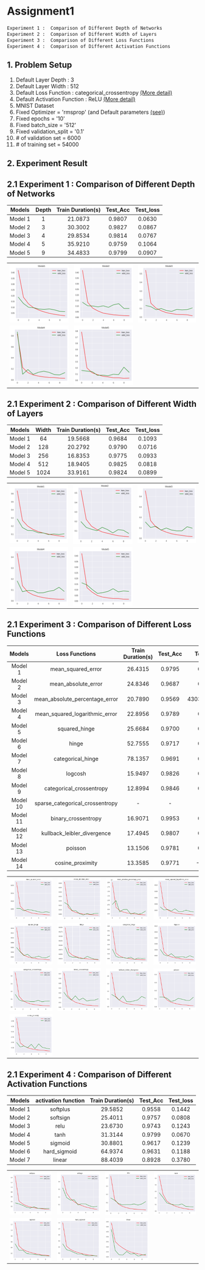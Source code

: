 # Assignment1

    Experiment 1 :  Comparison of Different Depth of Networks
    Experiment 2 :  Comparison of Different Width of Layers
    Experiment 3 :  Comparison of Different Loss Functions
    Experiment 4 :  Comparison of Different Activation Functions


## 1. Problem Setup
1. Default Layer Depth : 3
2. Default Layer Width : 512
3. Default Loss Function : categorical_crossentropy [(More detail)](https://keras.io/losses/#categorical_crossentropy)
4. Default Activation Function : ReLU [(More detail)](https://keras.io/activations/#relu)
5. MNIST Dataset
6. Fixed Optimizer = 'rmsprop' (and Default parameters [(see)](https://keras.io/optimizers/#rmsprop))
7. Fixed epochs = '10'
8. Fixed batch_size = '512'
9. Fixed validation_split = '0.1'
10. \# of validation set = 6000
11. \# of training set = 54000



## 2. Experiment Result 
## 2.1 Experiment 1 : Comparison of Different Depth of Networks

|Models |Depth|Train Duration(s)| Test_Acc | Test_loss |
|:-----:|:---:|:---------------:|:--------:|:---------:|
|Model 1| 1   |21.0873          |0.9807    |0.0630     |
|Model 2| 3   |30.3002          |0.9827    |0.0867     |
|Model 3| 4   |29.8534          |0.9814    |0.0767     |
|Model 4| 5   |35.9210          |0.9759    |0.1064     |
|Model 5| 9   |34.4833          |0.9799    |0.0907     |


| | | |
|-|-|-|
|![alt_tag](resource/depth-model1.png)|![alt_tag](resource/depth-model2.png)|![alt_tag](resource/depth-model3.png)|
|![alt_tag](resource/depth-model4.png)|![alt_tag](resource/depth-model5.png)||

## 2.1 Experiment 2 : Comparison of Different Width of Layers

|Models |Width|Train Duration(s)| Test_Acc | Test_loss |
|:-----:|:---:|:---------------:|:--------:|:---------:|
|Model 1| 64  |19.5668          |0.9684    |0.1093     |
|Model 2| 128 |20.2792          |0.9790    |0.0716     |
|Model 3| 256 |16.8353          |0.9775    |0.0933     |
|Model 4| 512 |18.9405          |0.9825    |0.0818     |
|Model 5| 1024|33.9161          |0.9824    |0.0899     |

| | | |
|-|-|-|
|![alt_tag](resource/width-model1.png)|![alt_tag](resource/width-model2.png)|![alt_tag](resource/width-model3.png)|
|![alt_tag](resource/width-model4.png)|![alt_tag](resource/width-model5.png)||


## 2.1 Experiment 3 : Comparison of Different Loss Functions
|Models  |Loss Functions                 |Train Duration(s)| Test_Acc | Test_loss  |
|:------:|:-----------------------------:|:---------------:|:--------:|:----------:|
|Model 1 |mean_squared_error             |26.4315          |0.9795    |0.0033      |
|Model 2 |mean_absolute_error            |24.8346          |0.9687    |0.0062      |
|Model 3 |mean_absolute_percentage_error |20.7890          |0.9569    |4303735.5179|
|Model 4 |mean_squared_logarithmic_error |22.8956          |0.9789    |0.0017      |
|Model 5 |squared_hinge                  |25.6684          |0.9700    |0.9026      |
|Model 6 |hinge                          |52.7555          |0.9717    |0.9028      |
|Model 7 |categorical_hinge              |78.1357          |0.9691    |0.0601      |
|Model 8 |logcosh                        |15.9497          |0.9826    |0.0013      |
|Model 9 |categorical_crossentropy       |12.8994          |0.9846    |0.0752      |
|Model 10|sparse_categorical_crossentropy|-                |-         |-           |
|Model 11|binary_crossentropy            |16.9071          |0.9953    |0.0206      |
|Model 12|kullback_leibler_divergence    |17.4945          |0.9807    |0.0929      |
|Model 13|poisson                        |13.1506          |0.9781    |0.1113      |
|Model 14|cosine_proximity               |13.3585          |0.9771    |-0.9799     |

| | | | |
|-|-|-|-|
|![alt_tag](resource/loss1.png)|![alt_tag](resource/loss2.png)|![alt_tag](resource/loss3.png)|![alt_tag](resource/loss4.png)|
|![alt_tag](resource/loss5.png)|![alt_tag](resource/loss6.png)|![alt_tag](resource/loss7.png)|![alt_tag](resource/loss8.png)|
|![alt_tag](resource/loss9.png)|![alt_tag](resource/loss11.png)|![alt_tag](resource/loss12.png)|![alt_tag](resource/loss13.png)|
|![alt_tag](resource/loss14.png)|




## 2.1 Experiment 4 : Comparison of Different Activation Functions
|Models  |activation function|Train Duration(s)| Test_Acc | Test_loss  |
|:------:|:-----------------:|:---------------:|:--------:|:----------:|
|Model 1 |softplus           |29.5852          |0.9558    |0.1442      |
|Model 2 |softsign           |25.4011          |0.9757    |0.0808      |
|Model 3 |relu               |23.6730          |0.9743    |0.1243      |
|Model 4 |tanh               |31.3144          |0.9799    |0.0670      |
|Model 5 |sigmoid            |30.8801          |0.9617    |0.1239      |
|Model 6 |hard_sigmoid       |64.9374          |0.9631    |0.1188      |
|Model 7 |linear             |88.4039          |0.8928    |0.3780      |

| | | | |
|-|-|-|-|
|![alt_tag](resource/activation1.png)|![alt_tag](resource/activation2.png)|![alt_tag](resource/activation3.png)|![alt_tag](resource/activation4.png)|
|![alt_tag](resource/activation5.png)|![alt_tag](resource/activation6.png)|![alt_tag](resource/activation7.png)|



